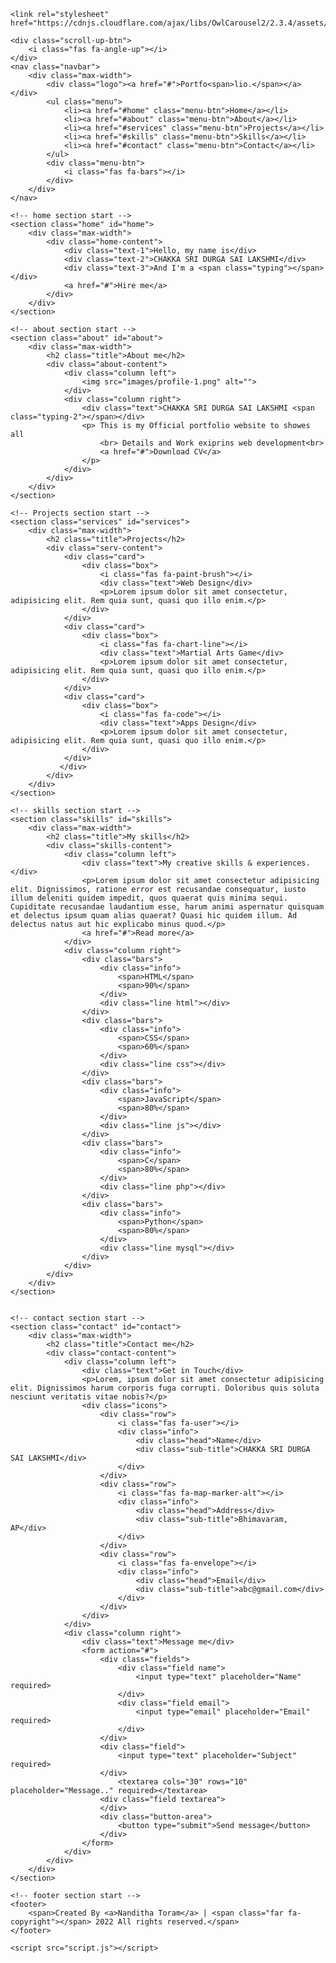 <!DOCTYPE html>
<html lang="en">
<head>
    <meta charset="UTF-8">
    <meta name="viewport" content="width=device-width, initial-scale=1.0">
    <title>Personal Portfolio Website</title>
    <link rel="stylesheet" href="style.css">
    <link rel="stylesheet" href="https://cdnjs.cloudflare.com/ajax/libs/font-awesome/5.15.3/css/all.min.css"/>
    <script src="https://code.jquery.com/jquery-3.5.1.min.js"></script>
    <script src="https://cdnjs.cloudflare.com/ajax/libs/typed.js/2.0.11/typed.min.js"></script>
    <script src="https://cdnjs.cloudflare.com/ajax/libs/waypoints/4.0.1/jquery.waypoints.min.js"></script>
    <script src="https://cdnjs.cloudflare.com/ajax/libs/OwlCarousel2/2.3.4/owl.carousel.min.js"></script>

    <link rel="stylesheet" href="https://cdnjs.cloudflare.com/ajax/libs/OwlCarousel2/2.3.4/assets/owl.carousel.min.css"/>
</head>
    <body>

    <div class="scroll-up-btn">
        <i class="fas fa-angle-up"></i>
    </div>
    <nav class="navbar">
        <div class="max-width">
            <div class="logo"><a href="#">Portfo<span>lio.</span></a></div>
            <ul class="menu">
                <li><a href="#home" class="menu-btn">Home</a></li>
                <li><a href="#about" class="menu-btn">About</a></li>
                <li><a href="#services" class="menu-btn">Projects</a></li>
                <li><a href="#skills" class="menu-btn">Skills</a></li>
                <li><a href="#contact" class="menu-btn">Contact</a></li>
            </ul>
            <div class="menu-btn">
                <i class="fas fa-bars"></i>
            </div>
        </div>
    </nav>

    <!-- home section start -->
    <section class="home" id="home">
        <div class="max-width">
            <div class="home-content">
                <div class="text-1">Hello, my name is</div>
                <div class="text-2">CHAKKA SRI DURGA SAI LAKSHMI</div>
                <div class="text-3">And I'm a <span class="typing"></span></div>
                <a href="#">Hire me</a>
            </div>
        </div>
    </section>

    <!-- about section start -->
    <section class="about" id="about">
        <div class="max-width">
            <h2 class="title">About me</h2>
            <div class="about-content">
                <div class="column left">
                    <img src="images/profile-1.png" alt="">
                </div>
                <div class="column right">
                    <div class="text">CHAKKA SRI DURGA SAI LAKSHMI <span class="typing-2"></span></div>
                    <p> This is my Official portfolio website to showes all
                        <br> Details and Work exiprins web development<br>
                        <a href="#">Download CV</a>
                    </p>
                </div>
            </div>
        </div>
    </section>

    <!-- Projects section start -->
    <section class="services" id="services">
        <div class="max-width">
            <h2 class="title">Projects</h2>
            <div class="serv-content">
                <div class="card">
                    <div class="box">
                        <i class="fas fa-paint-brush"></i>
                        <div class="text">Web Design</div>
                        <p>Lorem ipsum dolor sit amet consectetur, adipisicing elit. Rem quia sunt, quasi quo illo enim.</p>
                    </div>
                </div>
                <div class="card">
                    <div class="box">
                        <i class="fas fa-chart-line"></i>
                        <div class="text">Martial Arts Game</div>
                        <p>Lorem ipsum dolor sit amet consectetur, adipisicing elit. Rem quia sunt, quasi quo illo enim.</p>
                    </div>
                </div>
                <div class="card">
                    <div class="box">
                        <i class="fas fa-code"></i>
                        <div class="text">Apps Design</div>
                        <p>Lorem ipsum dolor sit amet consectetur, adipisicing elit. Rem quia sunt, quasi quo illo enim.</p>
                    </div>
                </div>
               </div>
            </div>
        </div>
    </section>

    <!-- skills section start -->
    <section class="skills" id="skills">
        <div class="max-width">
            <h2 class="title">My skills</h2>
            <div class="skills-content">
                <div class="column left">
                    <div class="text">My creative skills & experiences.</div>
                    <p>Lorem ipsum dolor sit amet consectetur adipisicing elit. Dignissimos, ratione error est recusandae consequatur, iusto illum deleniti quidem impedit, quos quaerat quis minima sequi. Cupiditate recusandae laudantium esse, harum animi aspernatur quisquam et delectus ipsum quam alias quaerat? Quasi hic quidem illum. Ad delectus natus aut hic explicabo minus quod.</p>
                    <a href="#">Read more</a>
                </div>
                <div class="column right">
                    <div class="bars">
                        <div class="info">
                            <span>HTML</span>
                            <span>90%</span>
                        </div>
                        <div class="line html"></div>
                    </div>
                    <div class="bars">
                        <div class="info">
                            <span>CSS</span>
                            <span>60%</span>
                        </div>
                        <div class="line css"></div>
                    </div>
                    <div class="bars">
                        <div class="info">
                            <span>JavaScript</span>
                            <span>80%</span>
                        </div>
                        <div class="line js"></div>
                    </div>
                    <div class="bars">
                        <div class="info">
                            <span>C</span>
                            <span>80%</span>
                        </div>
                        <div class="line php"></div>
                    </div>
                    <div class="bars">
                        <div class="info">
                            <span>Python</span>
                            <span>80%</span>
                        </div>
                        <div class="line mysql"></div>
                    </div>
                </div>
            </div>
        </div>
    </section>


    <!-- contact section start -->
    <section class="contact" id="contact">
        <div class="max-width">
            <h2 class="title">Contact me</h2>
            <div class="contact-content">
                <div class="column left">
                    <div class="text">Get in Touch</div>
                    <p>Lorem, ipsum dolor sit amet consectetur adipisicing elit. Dignissimos harum corporis fuga corrupti. Doloribus quis soluta nesciunt veritatis vitae nobis?</p>
                    <div class="icons">
                        <div class="row">
                            <i class="fas fa-user"></i>
                            <div class="info">
                                <div class="head">Name</div>
                                <div class="sub-title">CHAKKA SRI DURGA SAI LAKSHMI</div>
                            </div>
                        </div>
                        <div class="row">
                            <i class="fas fa-map-marker-alt"></i>
                            <div class="info">
                                <div class="head">Address</div>
                                <div class="sub-title">Bhimavaram, AP</div>
                            </div>
                        </div>
                        <div class="row">
                            <i class="fas fa-envelope"></i>
                            <div class="info">
                                <div class="head">Email</div>
                                <div class="sub-title">abc@gmail.com</div>
                            </div>
                        </div>
                    </div>
                </div>
                <div class="column right">
                    <div class="text">Message me</div>
                    <form action="#">
                        <div class="fields">
                            <div class="field name">
                                <input type="text" placeholder="Name" required>
                            </div>
                            <div class="field email">
                                <input type="email" placeholder="Email" required>
                            </div>
                        </div>
                        <div class="field">
                            <input type="text" placeholder="Subject" required>
                        </div>
                            <textarea cols="30" rows="10" placeholder="Message.." required></textarea>
                        <div class="field textarea">
                        </div>
                        <div class="button-area">
                            <button type="submit">Send message</button>
                        </div>
                    </form>
                </div>
            </div>
        </div>
    </section>

    <!-- footer section start -->
    <footer>
        <span>Created By <a>Nanditha Toram</a> | <span class="far fa-copyright"></span> 2022 All rights reserved.</span>
    </footer>

    <script src="script.js"></script>
</body>
</html>

